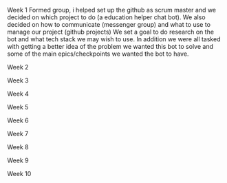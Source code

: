 Week 1
Formed group, i helped set up the github as scrum master and we decided on which project to do (a education helper chat bot).
We also decided on how to communicate (messenger group) and what to use to manage our project (github projects)
We set a goal to do research on the bot and what tech stack we may wish to use. In addition we were all tasked with getting a better idea of
the problem we wanted this bot to solve and some of the main epics/checkpoints we wanted the bot to have. 

Week 2


Week 3


Week 4


Week 5


Week 6


Week 7


Week 8


Week 9


Week 10


